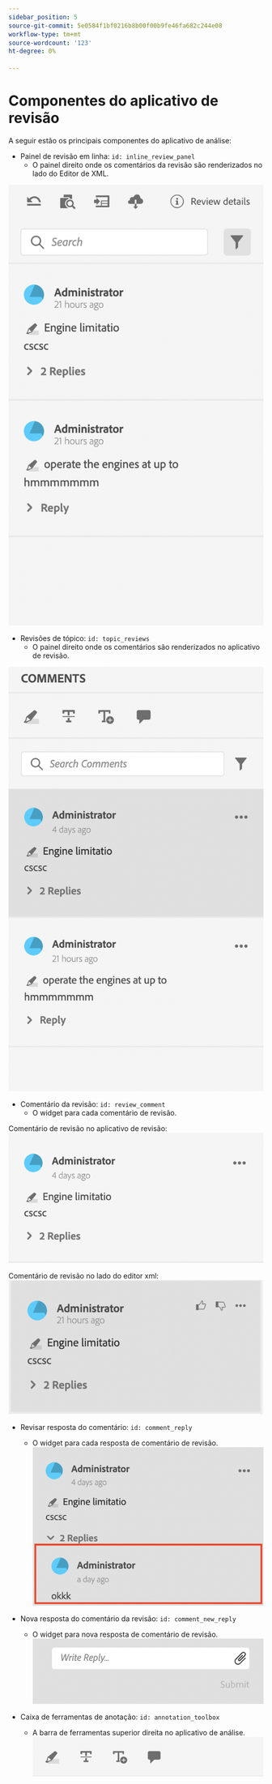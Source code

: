 ```yaml
---
sidebar_position: 5
source-git-commit: 5e0584f1bf0216b8b00f00b9fe46fa682c244e08
workflow-type: tm+mt
source-wordcount: '123'
ht-degree: 0%

---
```




# Componentes do aplicativo de revisão

A seguir estão os principais componentes do aplicativo de análise:

- Painel de revisão em linha: `id: inline_review_panel`
   - O painel direito onde os comentários da revisão são renderizados no lado do Editor de XML.

![Captura de tela do painel de revisão em linha](./imgs/inline_review.png)

- Revisões de tópico: `id: topic_reviews`
   - O painel direito onde os comentários são renderizados no aplicativo de revisão.

![Captura de tela do painel de revisão do tópico](./imgs/topic_reviews.png)

- Comentário da revisão: `id: review_comment`
   - O widget para cada comentário de revisão.

Comentário de revisão no aplicativo de revisão:
![Revisar captura de tela do comentário](./imgs/review_comment.png)

Comentário de revisão no lado do editor xml:
![Revisar captura de tela do comentário](./imgs/review_comment_xmleditor.png)

- Revisar resposta do comentário: `id: comment_reply`
   - O widget para cada resposta de comentário de revisão.
     ![Revisar a captura de tela de resposta do comentário](./imgs/reply.png)

- Nova resposta do comentário da revisão: `id: comment_new_reply`
   - O widget para nova resposta de comentário de revisão.
     ![Captura de tela da nova resposta ao comentário da revisão](./imgs/new_reply.png)

- Caixa de ferramentas de anotação: `id: annotation_toolbox`
   - A barra de ferramentas superior direita no aplicativo de análise.
     ![Captura de tela da caixa de ferramentas Anotação](./imgs/annotation_toolbox.png)
